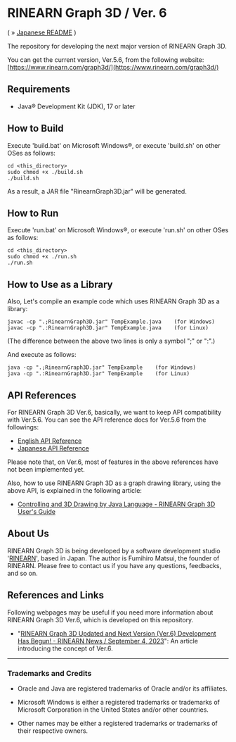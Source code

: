 # RINEARN Graph 3D / Ver. 6

( &raquo; [Japanese README](./README_JAPANESE.md) )

The repository for developing the next major version of RINEARN Graph 3D.

You can get the current version, Ver.5.6, from the following website:
<br />
[https://www.rinearn.com/graph3d/](https://www.rinearn.com/graph3d/)

## Requirements

* Java&reg; Development Kit (JDK), 17 or later

## How to Build

Execute 'build.bat' on Microsoft Windows&reg;, or execute 'build.sh' on other OSes as follows:

    cd <this_directory>
    sudo chmod +x ./build.sh
    ./build.sh

As a result, a JAR file "RinearnGraph3D.jar" will be generated.

## How to Run

Execute 'run.bat' on Microsoft Windows&reg;, or execute 'run.sh' on other OSes as follows:

    cd <this_directory>
    sudo chmod +x ./run.sh
    ./run.sh

## How to Use as a Library

Also, Let's compile an example code which uses RINEARN Graph 3D as a library:

    javac -cp ".;RinearnGraph3D.jar" TempExample.java    (for Windows)
    javac -cp ".:RinearnGraph3D.jar" TempExample.java    (for Linux)

(The difference between the above two lines is only a symbol ";" or ":".)

And execute as follows:

    java -cp ".;RinearnGraph3D.jar" TempExample    (for Windows)
    java -cp ".:RinearnGraph3D.jar" TempExample    (for Linux)



## API References

For RINEARN Graph 3D Ver.6, basically, we want to keep API compatibility with Ver.5.6.
You can see the API reference docs for Ver.5.6 from the followings:

* [English API Reference](https://www.rinearn.com/en-us/graph3d/api/)
* [Japanese API Reference](https://www.rinearn.com/ja-jp/graph3d/api/)

Please note that, on Ver.6, most of features in the above references have not been implemented yet.

Also, how to use RINEARN Graph 3D as a graph drawing library, using the above API, is explained in the following article:

* [Controlling and 3D Drawing by Java Language - RINEARN Graph 3D User's Guide](https://www.rinearn.com/en-us/graph3d/guide/api)


## About Us

RINEARN Graph 3D is being developed by a software development studio '[RINEARN](https://www.rinearn.com/)', based in Japan.
The author is Fumihiro Matsui, the founder of RINEARN.
Please free to contact us if you have any questions, feedbacks, and so on.

## References and Links

Following webpages may be useful if you need more information about RINEARN Graph 3D Ver.6, which is developed on this repository.

* "[RINEARN Graph 3D Updated and Next Version (Ver.6) Development Has Begun! - RINEARN News /  September 4, 2023](https://www.rinearn.com/en-us/info/news/2023/0904-software-update)": An article introducing the concept of Ver.6.


---

### Trademarks and Credits

- Oracle and Java are registered trademarks of Oracle and/or its affiliates. 

- Microsoft Windows is either a registered trademarks or trademarks of Microsoft Corporation in the United States and/or other countries. 

- Other names may be either a registered trademarks or trademarks of their respective owners. 
